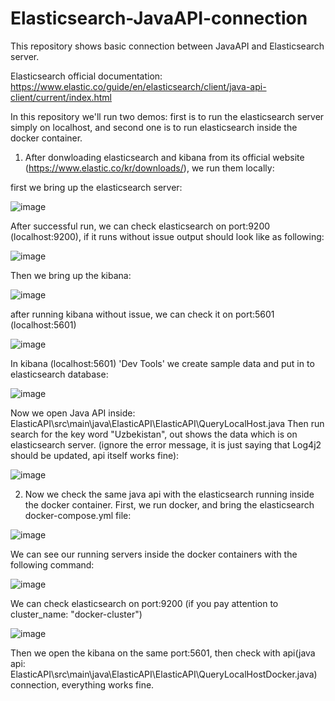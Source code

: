 # Elasticsearch-JavaAPI-connection
This repository shows basic connection between JavaAPI and Elasticsearch server.

Elasticsearch official documentation: https://www.elastic.co/guide/en/elasticsearch/client/java-api-client/current/index.html

In this repository we'll run two demos: first is to run the elasticsearch server simply on localhost, and second one is to run elasticsearch inside the docker container.

1) After donwloading elasticsearch and kibana from its official website (https://www.elastic.co/kr/downloads/), we run them locally:

first we bring up the elasticsearch server:

![image](https://user-images.githubusercontent.com/24220136/227844385-3d872be4-1833-4288-8561-3d0d23bac9e2.png)

After successful run, we can check elasticsearch on port:9200 (localhost:9200), if it runs without issue output should look like as following:

![image](https://user-images.githubusercontent.com/24220136/227844513-f5be5821-12c1-4276-a90d-15c1c95fef2b.png)

Then we bring up the kibana:

![image](https://user-images.githubusercontent.com/24220136/227844638-578756ad-0ce4-4165-943e-35328ae0bd5b.png)


after running kibana without issue, we can check it on port:5601 (localhost:5601)

![image](https://user-images.githubusercontent.com/24220136/227845001-78c50910-1e30-4d0e-b64a-5554631970cf.png)

In kibana (localhost:5601) 'Dev Tools' we create sample data and put in to elasticsearch database:

![image](https://user-images.githubusercontent.com/24220136/227845470-9805635e-dc30-4110-a5c1-c0f9b51953b3.png)

Now we open Java API inside: ElasticAPI\src\main\java\ElasticAPI\ElasticAPI\QueryLocalHost.java
Then run search for the key word "Uzbekistan", out shows the data which is on elasticsearch server. (ignore the error message, it is just saying that Log4j2 should be updated, api itself works fine):

![image](https://user-images.githubusercontent.com/24220136/227845751-e5aeb7c1-6de0-4591-8a6f-e0375da83407.png)

2. Now we check the same java api with the elasticsearch running inside the docker container. First, we run docker, and bring the elasticsearch docker-compose.yml file:

![image](https://user-images.githubusercontent.com/24220136/227846350-d2fc6be7-e676-4dd4-9038-ba248b6e67f3.png)

We can see our running servers inside the docker containers with the following command:

![image](https://user-images.githubusercontent.com/24220136/227846458-ea87f3dd-fc05-4904-b5e4-7ae8544d99b6.png)

We can check elasticsearch on port:9200 (if you pay attention to cluster_name: "docker-cluster")

![image](https://user-images.githubusercontent.com/24220136/227846675-a1fc845e-7bb8-4bf5-8d64-19c5ebed703e.png)

Then we open the kibana on the same port:5601, then check with api(java api: ElasticAPI\src\main\java\ElasticAPI\ElasticAPI\QueryLocalHostDocker.java) connection, everything works fine. 

